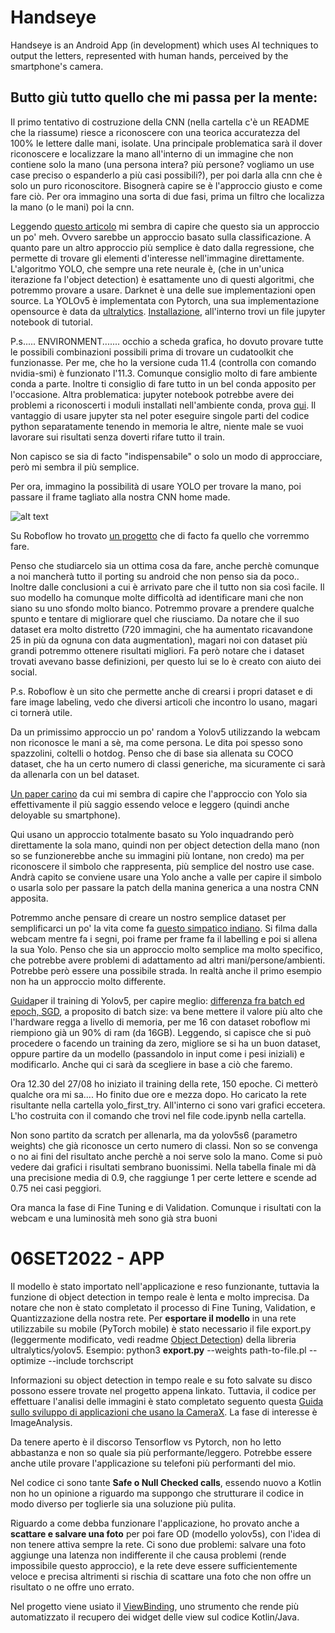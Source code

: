 # Handseye
Handseye is an Android App (in development) which uses AI techniques to output the letters, represented with human hands, perceived by the smartphone's camera.

## Butto giù tutto quello che mi passa per la mente:
Il primo tentativo di costruzione della CNN (nella cartella c'è un README che la riassume) riesce a riconoscere con una teorica accuratezza del 100% le lettere dalle mani, isolate. Una principale problematica sarà il dover riconoscere e localizzare la mano all'interno di un immagine che non contiene solo la mano (una persona intera? più persone? vogliamo un use case preciso o espanderlo a più casi possibili?), per poi darla alla cnn che è solo un puro riconoscitore. 
Bisognerà capire se è l'approccio giusto e come fare ciò.
Per ora immagino una sorta di due fasi, prima un filtro che localizza la mano (o le mani) poi la cnn.

Leggendo [questo articolo]( https://appsilon.com/object-detection-yolo-algorithm/#:~:text=YOLO%20%E2%80%9CYou%20Only%20Look%20Once,by%20Joseph%20Redmon%20et%20al ) mi sembra di capire che questo sia un approccio un po' meh. Ovvero sarebbe un approccio basato sulla classificazione.
A quanto pare un altro approccio più semplice è dato dalla regressione, che permette di trovare gli elementi d'interesse nell'immagine direttamente. L'algoritmo YOLO, che sempre una rete neurale è, (che in un'unica iterazione fa l'object detection) è esattamente uno di questi algoritmi, che potremmo provare a usare. Darknet è una delle sue implementazioni open source.
La YOLOv5 è implementata con Pytorch, una sua implementazione opensource è data da [ultralytics]( https://docs.ultralytics.com/).
[Installazione](https://pytorch.org/hub/ultralytics_yolov5/), all'interno trovi un file jupyter notebook di tutorial.

P.s.....  ENVIRONMENT....... occhio a scheda grafica, ho dovuto provare tutte le possibili combinazioni possibili prima di trovare un cudatoolkit che funzionasse. Per me, che ho la versione cuda 11.4 (controlla con comando nvidia-smi) è funzionato l'11.3. Comunque consiglio molto di fare ambiente conda a parte. Inoltre ti consiglio di fare tutto in un bel conda apposito per l'occasione. Altra problematica: jupyter notebook potrebbe avere dei problemi a riconoscerti i moduli installati nell'ambiente conda, prova [qui](https://stackoverflow.com/questions/39604271/conda-environments-not-showing-up-in-jupyter-notebook). Il vantaggio di usare jupyter sta nel poter eseguire singole parti del codice python separatamente tenendo in memoria le altre, niente male se vuoi lavorare sui risultati senza doverti rifare tutto il train.

Non capisco se sia di facto "indispensabile" o solo un modo di approcciare, però mi sembra il più semplice.

Per ora, immagino la possibilità di usare YOLO per trovare la mano, poi passare il frame tagliato alla nostra CNN home made.

![alt text](https://miro.medium.com/max/696/1*_qslg8EKUDPhin0nVum_ug.png)


Su Roboflow ho trovato [un progetto]( https://github.com/insigh1/Interactive_ABCs_with_American_Sign_Language_using_Yolov5) che di facto fa quello che vorremmo fare. 

Penso che studiarcelo sia un ottima cosa da fare, anche perchè comunque a noi mancherà tutto il porting su android che non penso sia da poco.. Inoltre dalle conclusioni a cui è arrivato pare che il tutto non sia così facile. Il suo modello ha comunque molte difficoltà ad identificare mani che non siano su uno sfondo molto bianco. Potremmo provare a prendere qualche spunto e tentare di migliorare quel che riusciamo.
Da notare che il suo dataset era molto distretto (720 immagini, che ha aumentato ricavandone 25 in più da ognuna con data augmentation), magari noi con dataset più grandi potremmo ottenere risultati migliori. Fa però notare che i dataset trovati avevano basse definizioni, per questo lui se lo è creato con aiuto dei social.

P.s. Roboflow è un sito che permette anche di crearsi i propri dataset e di fare image labeling, vedo che diversi articoli che incontro lo usano, magari ci tornerà utile.

Da un primissimo approccio un po' random a Yolov5 utilizzando la webcam non riconosce le mani a sè, ma come persona. Le dita poi spesso sono spazzolini, coltelli o hotdog. Penso che di base sia allenata su COCO dataset, che ha un certo numero di classi generiche, ma sicuramente ci sarà da allenarla con un bel dataset.

[Un paper carino](https://www.researchgate.net/profile/Eleas-Ahmed/publication/353489194_Using_YOLOv5_Algorithm_to_Detect_and_Recognize_American_Sign_Language/links/61c066c5fd2cbd7200b26ebb/Using-YOLOv5-Algorithm-to-Detect-and-Recognize-American-Sign-Language.pdf) da cui mi sembra di capire che l'approccio con Yolo sia effettivamente il più saggio essendo veloce e leggero (quindi anche deloyable su smartphone).

Qui usano un approccio totalmente basato su Yolo inquadrando però direttamente la sola mano, quindi non per object detection della mano (non so se funzionerebbe anche su immagini più lontane, non credo) ma per riconoscere il simbolo che rappresenta, più semplice del nostro use case. Andrà capito se conviene usare una Yolo anche a valle per capire il simbolo o usarla solo per passare la patch della manina generica a una nostra CNN apposita.

Potremmo anche pensare di creare un nostro semplice dataset per semplificarci un po' la vita come fa [questo simpatico indiano]( https://www.youtube.com/watch?v=1amn2nlYdSs). Si filma dalla webcam mentre fa i segni, poi frame per frame fa il labelling e poi si allena la sua Yolo. Penso che sia un approccio molto semplice ma molto specifico, che potrebbe avere problemi di adattamento ad altri mani/persone/ambienti. Potrebbe però essere una possibile strada. 
In realtà anche il primo esempio non ha un approccio molto differente.

[Guida](https://towardsdatascience.com/the-practical-guide-for-object-detection-with-yolov5-algorithm-74c04aac4843)per il training di Yolov5, per capire meglio: [differenza fra batch ed epoch, SGD](https://machinelearningmastery.com/difference-between-a-batch-and-an-epoch/), a proposito di batch size: va bene mettere il valore più alto che l'hardware regga a livello di memoria, per me 16 con dataset roboflow mi riempiono già un 90% di ram (da 16GB). 
Leggendo, si capisce che si può procedere o facendo un training da zero, migliore se si ha un buon dataset, oppure partire da un modello (passandolo in input come i pesi iniziali) e modificarlo. Anche qui ci sarà da scegliere in base a ciò che faremo.

Ora 12.30 del 27/08 ho iniziato il training della rete, 150 epoche. Ci metterò qualche ora mi sa....
Ho finito due ore e mezza dopo. Ho caricato la rete risultante nella cartella yolo_first_try. All'interno ci sono vari grafici eccetera. L'ho costruita con il comando che trovi nel file code.ipynb nella cartella.

Non sono partito da scratch per allenarla, ma da yolov5s6 (parametro weights) che già riconosce un certo numero di classi. Non so se convenga o no ai fini del risultato anche perchè a noi serve solo la mano.
Come si può vedere dai grafici i risultati sembrano buonissimi. Nella tabella finale mi dà una precisione media di 0.9, che raggiunge 1 per certe lettere e scende ad 0.75 nei casi peggiori. 

Ora manca la fase di Fine Tuning e di Validation. Comunque i risultati con la webcam e una luminosità meh sono già stra buoni

# 06SET2022 - APP
Il modello è stato importato nell'applicazione e reso funzionante, tuttavia la funzione di object detection in tempo reale è lenta e molto imprecisa. Da notare che non è stato completato il processo di Fine Tuning, Validation, e Quantizzazione della nostra rete.
Per **esportare il modello** in una rete utilizzabile su mobile (PyTorch mobile) è stato necessario il file export.py (leggermente modificato, vedi readme [Object Detection](https://github.com/pytorch/android-demo-app/tree/master/ObjectDetection)) della libreria ultralytics/yolov5.
Esempio: python3 **export.py** --weights path-to-file.pl --optimize --include torchscript

Informazioni su object detection in tempo reale e su foto salvate su disco possono essere trovate nel progetto appena linkato. Tuttavia, il codice per effettuare l'analisi delle immagini è stato completato seguento questa [Guida sullo sviluppo di applicazioni che usano la CameraX](https://developer.android.com/codelabs/camerax-getting-started). La fase di interesse è ImageAnalysis.

Da tenere aperto è il discorso Tensorflow vs Pytorch, non ho letto abbastanza e non so quale sia più performante/leggero. Potrebbe essere anche utile provare l'applicazione su telefoni più performanti del mio.

Nel codice ci sono tante **Safe o Null Checked calls**, essendo nuovo a Kotlin non ho un opinione a riguardo ma suppongo che strutturare il codice in modo diverso per toglierle sia una soluzione più pulita.

Riguardo a come debba funzionare l'applicazione, ho provato anche a **scattare e salvare una foto** per poi fare OD (modello yolov5s), con l'idea di non tenere attiva sempre la rete. Ci sono due problemi: salvare una foto aggiunge una latenza non indifferente il che causa problemi (rende impossibile questo approccio), e la rete deve essere sufficientemente veloce e precisa altrimenti si rischia di scattare una foto che non offre un risultato o ne offre uno errato.

Nel progetto viene usiato il [ViewBinding](https://developer.android.com/topic/libraries/view-binding), uno strumento che rende più automatizzato il recupero dei widget delle view sul codice Kotlin/Java.